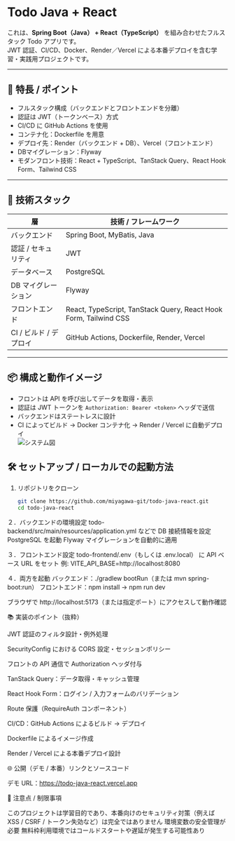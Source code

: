 # Todo Java + React

これは、**Spring Boot（Java） + React（TypeScript）** を組み合わせたフルスタック Todo アプリです。  
JWT 認証、CI/CD、Docker、Render／Vercel による本番デプロイを含む学習・実践用プロジェクトです。

---

## 🚀 特長 / ポイント

- フルスタック構成（バックエンドとフロントエンドを分離）  
- 認証は JWT（トークンベース）方式  
- CI/CD に GitHub Actions を使用  
- コンテナ化：Dockerfile を用意  
- デプロイ先：Render（バックエンド + DB）、Vercel（フロントエンド）  
- DBマイグレーション：Flyway  
- モダンフロント技術：React + TypeScript、TanStack Query、React Hook Form、Tailwind CSS  

---

## 🧱 技術スタック

| 層 | 技術 / フレームワーク |
|---|-------------------------|
| バックエンド | Spring Boot, MyBatis, Java |
| 認証 / セキュリティ | JWT |
| データベース | PostgreSQL |
| DB マイグレーション | Flyway |
| フロントエンド | React, TypeScript, TanStack Query, React Hook Form, Tailwind CSS |
| CI / ビルド / デプロイ | GitHub Actions, Dockerfile, Render, Vercel |

---

## 📦 構成と動作イメージ
- フロントは API を呼び出してデータを取得・表示  
- 認証は JWT トークンを `Authorization: Bearer <token>` ヘッダで送信  
- バックエンドはステートレスに設計  
- CI によってビルド → Docker コンテナ化 → Render / Vercel に自動デプロイ  
![システム図](https://github.com/user-attachments/assets/14c6c4e5-f7eb-4e52-9ddd-e9c43aae5d75)


## 🛠️ セットアップ / ローカルでの起動方法

1. リポジトリをクローン  
   ```bash
   git clone https://github.com/miyagawa-git/todo-java-react.git
   cd todo-java-react
   ```
２．バックエンドの環境設定
todo-backend/src/main/resources/application.yml などで DB 接続情報を設定
PostgreSQL を起動
Flyway マイグレーションを自動的に適用

３．フロントエンド設定
todo-frontend/.env（もしくは .env.local） に API ベース URL をセット
例: VITE_API_BASE=http://localhost:8080

４．両方を起動
バックエンド：./gradlew bootRun（または mvn spring-boot:run）
フロントエンド：npm install → npm run dev

ブラウザで http://localhost:5173（または指定ポート）にアクセスして動作確認

📚 実装のポイント（抜粋）

JWT 認証のフィルタ設計・例外処理

SecurityConfig における CORS 設定・セッションポリシー

フロントの API 通信で Authorization ヘッダ付与

TanStack Query：データ取得・キャッシュ管理

React Hook Form：ログイン / 入力フォームのバリデーション

Route 保護（RequireAuth コンポーネント）

CI/CD：GitHub Actions によるビルド → デプロイ

Dockerfile によるイメージ作成

Render / Vercel による本番デプロイ設計

🌐 公開（デモ / 本番）リンクとソースコード

デモ URL：https://todo-java-react.vercel.app

🚧 注意点 / 制限事項

このプロジェクトは学習目的であり、本番向けのセキュリティ対策（例えば XSS / CSRF / トークン失効など）は完全ではありません
環境変数の安全管理が必要
無料枠利用環境ではコールドスタートや遅延が発生する可能性あり

